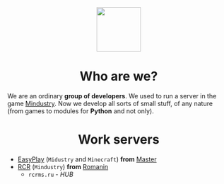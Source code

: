 <div id="header" align="center">
  <img src="https://avatars.githubusercontent.com/u/79221653?s=400&u=c10c7515809195eebf6ecc667b54b9d410ad6737&v=4" width="100">
</div>
<div id="header" align="center"><h1>Who are we?</h1></div>

We are an ordinary **group of developers**.
We used to run a server in the game [Mindustry](https://github.com/Anuken/Mindustry).
Now we develop all sorts of small stuff, of any nature (from games to modules for **Python** and not only).

<div id="header" align="center"><h1>Work servers</h1></div>

- [EasyPlay](https://easyplay.su) (`Midustry` and `Minecraft`) **from** [Master](https://github.com/Master-Rus)
- [RCR](https://rcrms.ru) (`Mindustry`) **from** [Romanin](https://github.com/romanin-rf)
  - `rcrms.ru` - *HUB*
